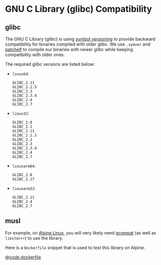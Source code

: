# GNU C Library (glibc) Compatibility

## glibc

The GNU C Library (glibc) is using [symbol versioning](https://refspecs.linuxfoundation.org/LSB_3.0.0/LSB-PDA/LSB-PDA.junk/symversion.html)
to provide backward compatibility for binaries compiled with older glibc.
We use `.symver` and [patchelf](https://github.com/NixOS/patchelf) to compile our binaries with newer glibc
while keeping compatibility with older ones.

The required glibc versions are listed below:

<!--
$ for v in 64 32 arm64 arm32; do \
    echo - - \`linux$v\`:; \
    echo "  " \`\`\`; \
    nm --dynamic --undefined-only --with-symbol-versions lua*/libs/linux$v/*.so \
    | grep GLIBC | sed -e 's#.\+@#  #' | sort --unique; \
    echo "  " \`\`\`; \
  done
-->

- `linux64`:
   ```
  GLIBC_2.11
  GLIBC_2.2.5
  GLIBC_2.3
  GLIBC_2.3.4
  GLIBC_2.4
  GLIBC_2.7
   ```
- `linux32`:
   ```
  GLIBC_2.0
  GLIBC_2.1
  GLIBC_2.11
  GLIBC_2.1.3
  GLIBC_2.2
  GLIBC_2.3
  GLIBC_2.3.4
  GLIBC_2.4
  GLIBC_2.7
   ```
- `linuxarm64`:
   ```
  GLIBC_2.0
  GLIBC_2.17
   ```
- `linuxarm32`:
   ```
  GLIBC_2.11
  GLIBC_2.4
  GLIBC_2.7
   ```

## musl

For example, on [Alpine Linux](https://alpinelinux.org/), you will very likely need [gcompat](https://git.adelielinux.org/adelie/gcompat)
(as well as `libstdc++`) to use the library.

Here is a `Dockerfile` snippet that is used to test this library on Alpine.

@[code dockerfile](../example/docker/musl/Dockerfile)
